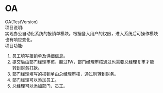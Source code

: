 # OA
OA(TestVersion)<br>
项目说明:<br>
   实现办公自动化系统的报销单模块，根据登入用户的权限，进入系统后可操作模块也有响应变化。<br>
项目功能:<br>
  1. 员工填写报销单及详细信息。<br>
  2. 提交后由部门经理审核，超过1W，部门经理审核通过也需要总经理复审才能转到财务打款。<br>
  3. 部门经理填写的报销单由总经理审核，通过则转到财务。<br>
  4. 部门经理可以添加员工。<br>
  5. 总经理可以添加部门，员工。<br>
